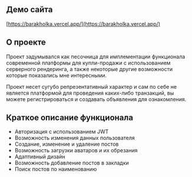 ## Демо сайта

[https://barakholka.vercel.app/](https://barakholka.vercel.app/)

## О проекте

Проект задумывался как песочница для имплементации функционала современной платформы для купли-продажи с использованием серверного рендеринга, а также некоторые другие возможности которые показались мне интересными.

Проект несет сугубо репрезентативный характер и сам по себе не является платформой для проведения каких-либо транзакций, вы можете регистрироваться и создавать объявления для ознакомления.

## Краткое описание функционала

- Авторизация с использованием JWT
- Возможность изменения данных пользователя
- Создание, изменение и удаление постов
- Возможность загрузки аватаров и их обрезания
- Адаптивный дизайн
- Возможность добавление постов в закладки
- Поиск постов по наименованию
